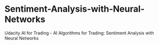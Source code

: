 # Sentiment-Analysis-with-Neural-Networks
Udacity AI for Trading - AI Algorithms for Trading: Sentiment Analysis with Neural Networks
